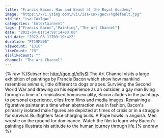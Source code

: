 ```yaml
---
title: "Francis Bacon: Man and Beast at the Royal Academy"
image: "https:\/\/i.ytimg.com\/vi\/isa-CWx7gWc\/hqdefault.jpg"
vid_id: "isa-CWx7gWc"
categories: "Entertainment"
tags: ["Francis Bacon","Painting","The Art Channel"]
date: "2022-04-01T14:58:14+03:00"
vid_date: "2022-03-12T09:19:42Z"
duration: "PT19M50S"
viewcount: "1316"
likeCount: "78"
dislikeCount: ""
channel: "The Art Channel"
---
```

{% raw %}Subscribe: <a rel="nofollow" target="blank" href="http://goo.gl/ofIySI">http://goo.gl/ofIySI</a>  The Art Channel visits a large exhibition of paintings by Francis Bacon which show how mankind resembles animals, little different to dogs or apes. Surviving the Second World War and drawing on his experience as an outsider, a gay man living through a time of criminalised homosexuality, Bacon alludes in the paintings to personal experience, clips from films and media images. Remaining a figurative painter at a time when abstraction was in fashion, Bacon's primarily isolated male figures are depicted at times of crisis or in a struggle for survival. Bullfighters face charging bulls. A Pope howls in anguish. Men wrestle on the ground for dominance. Watch the film to learn why Bacon's paintings illustrate his attitude to the human journey through life.{% endraw %}
